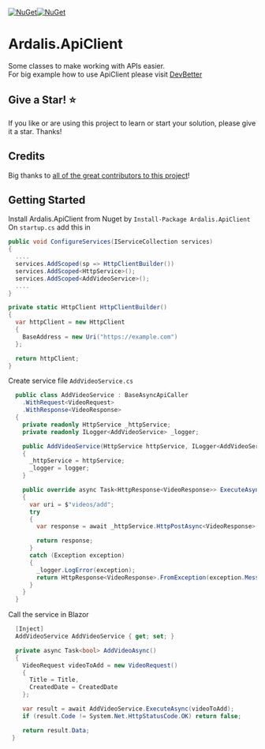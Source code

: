 
[![NuGet](https://img.shields.io/nuget/v/Ardalis.ApiClient.svg)](https://www.nuget.org/packages/Ardalis.ApiClient)[![NuGet](https://img.shields.io/nuget/dt/Ardalis.ApiClient.svg)](https://www.nuget.org/packages/Ardalis.ApiClient)

# Ardalis.ApiClient

Some classes to make working with APIs easier.  
For big example how to use ApiClient please visit [DevBetter](https://github.com/DevBetterCom/DevBetterWeb/tree/main/src/DevBetterWeb.Vimeo/Services/VideoServices)  


## Give a Star! :star:

If you like or are using this project to learn or start your solution, please give it a star. Thanks!

## Credits

Big thanks to [all of the great contributors to this project](https://github.com/ardalis/Ardalis.ApiClient/graphs/contributors)!

## Getting Started

Install Ardalis.ApiClient from Nuget by `Install-Package Ardalis.ApiClient`  
On `startup.cs` add this in 
```csharp
public void ConfigureServices(IServiceCollection services)
{
  ....
  services.AddScoped(sp => HttpClientBuilder())
  services.AddScoped<HttpService>();
  services.AddScoped<AddVideoService>();
  ....
}

private static HttpClient HttpClientBuilder()
{
  var httpClient = new HttpClient
  {
    BaseAddress = new Uri("https://example.com")    
  };

  return httpClient;
}
```

Create service file `AddVideoService.cs`
```csharp
  public class AddVideoService : BaseAsyncApiCaller
    .WithRequest<VideoRequest>
    .WithResponse<VideoResponse>
  {
    private readonly HttpService _httpService;
    private readonly ILogger<AddVideoService> _logger;

    public AddVideoService(HttpService httpService, ILogger<AddVideoService> logger)
    {
      _httpService = httpService;
      _logger = logger;
    }

    public override async Task<HttpResponse<VideoResponse>> ExecuteAsync(VideoRequest request, CancellationToken cancellationToken = default)
    {
      var uri = $"videos/add";
      try
      {
        var response = await _httpService.HttpPostAsync<VideoResponse>(uri, request);

        return response;
      }
      catch (Exception exception)
      {
        _logger.LogError(exception);
        return HttpResponse<VideoResponse>.FromException(exception.Message);
      }
    }
  }
```

Call the service in Blazor
```csharp
  [Inject]
  AddVideoService AddVideoService { get; set; }

  private async Task<bool> AddVideoAsync()
  {
    VideoRequest videoToAdd = new VideoRequest()
    {
      Title = Title,
      CreatedDate = CreatedDate
    };

    var result = await AddVideoService.ExecuteAsync(videoToAdd);
    if (result.Code != System.Net.HttpStatusCode.OK) return false;

    return result.Data;	
 }

```
